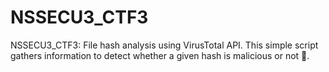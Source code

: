 # NSSECU3_CTF3
NSSECU3_CTF3: File hash analysis using VirusTotal API. This simple script gathers information to detect whether a given hash is malicious or not 👾.
